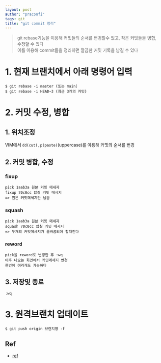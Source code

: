 ```yaml
---
layout: post
author: "praconfi"
tags: git
title: "git commit 정리"
---
```


> git rebase기능을 이용해 커밋들의 순서를 변경할수 있고, 작은 커밋들을 병합, 수정할 수 있다  
> 이를 이용해 commit들을 정리하면 깔끔한 커밋 기록을 남길 수 있다

# 1. 현재 브랜치에서 아래 명령어 입력
```
$ git rebase -i master (또는 main)
$ git rebase -i HEAD~3 (최근 3개의 커밋)
```

# 2. 커밋 수정, 병합
## 1. 위치조정
VIM에서 `dd(cut)`, `p(paste)`(uppercase)를 이용해 커밋의 순서를 변경

## 2. 커밋 병합, 수정
### fixup
```
pick 1aab3a 원본 커밋 메세지
fixup 70c0cc 합칠 커밋 메시지
=> 원본 커밋메세지만 남음
```
### squash
```
pick 1aab3a 원본 커밋 메세지
squash 70c0cc 합칠 커밋 메시지
=> 두개의 커밋메세지가 줄바꿈되어 합쳐진다
```
### reword
```
pick을 reword로 변경한 후 :wq  
이후 나오는 화면에서 커밋메세지 변경
한번에 여러개도 가능하다
```
## 3. 저장및 종료
```
:wq
```

# 3. 원격브랜치 업데이트
```
$ git push origin 브랜치명 -f
```

## Ref
- [ref](https://shinsunyoung.tistory.com/93)